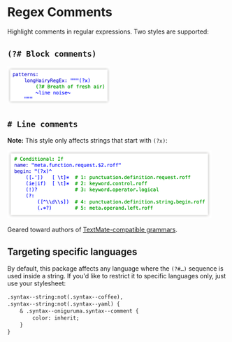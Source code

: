 Regex Comments
==============

Highlight comments in regular expressions. Two styles are supported:


`(?# Block comments)`
---------------------

<img width="236" src="https://raw.githubusercontent.com/Alhadis/Regex-Comments/static/preview-1.png"/>


`# Line comments`
-----------------
**Note:** This style only affects strings that start with `(?x)`:

<img width="467" src="https://raw.githubusercontent.com/Alhadis/Regex-Comments/static/preview-2.png"/>


Geared toward authors of [TextMate-compatible grammars](http://manual.macromates.com/en/language_grammars).


Targeting specific languages
----------------------------
By default, this package affects any language where the `(?#…)` sequence is used inside a string.
If you'd like to restrict it to specific languages only, just use your stylesheet:

~~~less
.syntax--string:not(.syntax--coffee),
.syntax--string:not(.syntax--yaml) {
	& .syntax--oniguruma.syntax--comment {
		color: inherit;
	}
}
~~~
